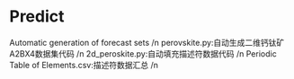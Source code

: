 # Predict
Automatic generation of forecast sets /n
perovskite.py:自动生成二维钙钛矿A2BX4数据集代码 /n
2d_peroskite.py:自动填充描述符数据代码 /n
Periodic Table of Elements.csv:描述符数据汇总 /n

